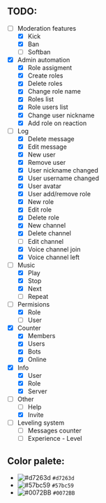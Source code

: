 ## TODO:

- [ ] Moderation features
  - [x] Kick
  - [x] Ban
  - [ ] Softban
- [x] Admin automation
  - [x] Role assigment
  - [x] Create roles
  - [x] Delete roles
  - [x] Change role name
  - [x] Roles list
  - [x] Role users list
  - [x] Change user nickname
  - [x] Add role on reaction
- [ ] Log
  - [x] Delete message
  - [x] Edit message
  - [x] New user
  - [x] Remove user
  - [x] User nickname changed
  - [x] User username changed
  - [x] User avatar
  - [x] User add/remove role
  - [x] New role
  - [x] Edit role
  - [x] Delete role
  - [x] New channel
  - [x] Delete channel
  - [ ] Edit channel
  - [x] Voice channel join
  - [x] Voice channel left
- [ ] Music
  - [x] Play
  - [x] Stop
  - [x] Next
  - [ ] Repeat
- [ ] Permisions
  - [x] Role
  - [ ] User
- [x] Counter
  - [x] Members
  - [x] Users
  - [x] Bots
  - [x] Online
- [x] Info
  - [x] User
  - [x] Role
  - [x] Server
- [ ] Other
  - [ ] Help
  - [x] Invite
- [ ] Leveling system
  - [ ] Messages counter
  - [ ] Experience - Level

## Color palete:

- ![#d7263d](https://via.placeholder.com/15/d7263d/000000?text=+) `#d7263d`
- ![#57bc59](https://via.placeholder.com/15/57bc59/000000?text=+) `#57bc59`
- ![#0072BB](https://via.placeholder.com/15/0072BB/000000?text=+) `#0072BB`
